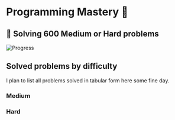 # Programming Mastery :punch:

## :goal_net:  Solving 600 Medium or Hard problems 

![Progress](https://progress-bar.dev/49/?scale=600&title=InterviewGod&width=500&color=babaca&suffix=+problems+solved)

## Solved problems by difficulty
I plan to list all problems solved in tabular form here some fine day.

### Medium

### Hard

